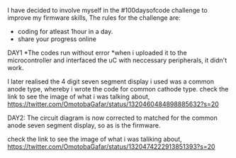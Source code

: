 I have decided to involve myself in the #100daysofcode challenge to improve my firmware skills,
The rules for the challenge are:
* coding for atleast 1hour in a day.
* share your progress online

DAY1
*The codes run without error
*when i uploaded it to the microcontroller and interfaced the uC with neccessary peripherals, it didn't work.

I later realised the 4 digit seven segment display i used was a common anode type, whereby i wrote the code for common cathode type.
check the link to see the image of what i was talking about, https://twitter.com/OmotobaGafar/status/1320460484898885632?s=20

DAY2:
The circuit diagram is now corrected to matched for the common anode seven segment display, so as is the firmware.

check the link to see the image of what i was taliking about, https://twitter.com/OmotobaGafar/status/1320474222913851393?s=20
